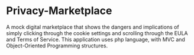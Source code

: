 # Privacy-Marketplace

A mock digital marketplace that shows the dangers and implications of simply clicking through the cookie settings and scrolling through the
EULA and Terms of Service. This application uses php language, with MVC and Object-Oriented Programming structures.
